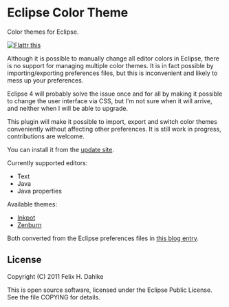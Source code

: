 Eclipse Color Theme
===================

Color themes for Eclipse.

[![Flattr this](http://api.flattr.com/button/flattr-badge-large.png "Flattr this")](http://flattr.com/thing/111560/Eclipse-Color-Theme)

Although it is possible to manually change all editor colors in
Eclipse, there is no support for managing multiple color themes. It is
in fact possible by importing/exporting preferences files, but this is
inconvenient and likely to mess up your preferences.

Eclipse 4 will probably solve the issue once and for all by making it
possible to change the user interface via CSS, but I'm not sure when
it will arrive, and neither when I will be able to upgrade.

This plugin will make it possible to import, export and switch color
themes conveniently without affecting other preferences. It is still
work in progress, contributions are welcome.

You can install it from the [update site](http://fhd.github.com/eclipse-color-theme).

Currently supported editors:

* Text
* Java
* Java properties

Available themes:

* [Inkpot](http://www.vim.org/scripts/script.php?script_id=1143)
* [Zenburn](http://slinky.imukuppi.org/zenburnpage/)

Both converted from the Eclipse preferences files in [this blog entry](http://srand2.blogspot.com/2009/08/eclipse-color-themes.html).

License
-------

Copyright (C) 2011 Felix H. Dahlke

This is open source software, licensed under the Eclipse Public License. See
the file COPYING for details.
